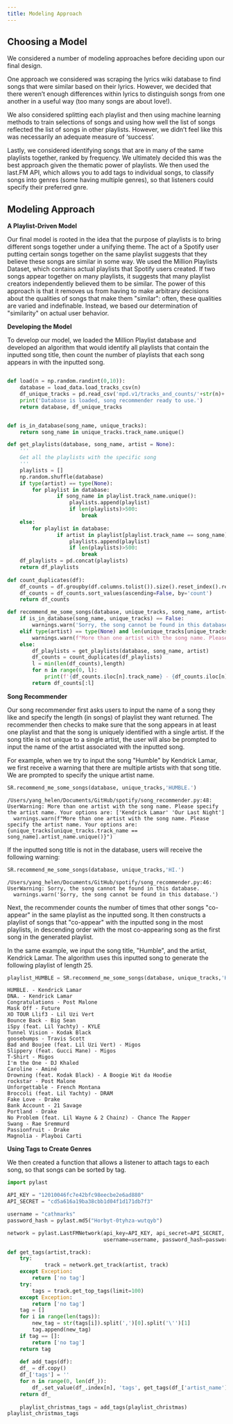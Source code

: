 ```yaml
---
title: Modeling Approach
---
```


## Choosing a Model

We considered a number of modeling approaches before deciding upon our final design. 

One approach we considered was scraping the lyrics wiki database to find songs that were similar based on their lyrics. However, we decided that there weren’t enough differences within lyrics to distinguish songs from one another in a useful way (too many songs are about love!). 

We also considered splitting each playlist and then using machine learning methods to train selections of songs and using how well the list of songs reflected the list of songs in other playlists. However, we didn’t feel like this was necessarily an adequate measure of ‘success’. 

Lastly, we considered identifying songs that are in many of the same playlists together, ranked by frequency. We ultimately decided this was the best approach given the thematic power of playlists. We then used the last.FM API, which allows you to add tags to individual songs, to classify songs into genres (some having multiple genres), so that listeners could specify their preferred gnre. 


## Modeling Approach

**A Playlist-Driven Model**

Our final model is rooted in the idea that the purpose of playlists is to bring different songs together under a unifying theme. The act of a Spotify user putting certain songs together on the same playlist suggests that they believe these songs are similar in some way. We used the Million Playlists Dataset, which contains actual playlists that Spotify users created. If two songs appear together on many playlists, it suggests that many playlist creators independently believed them to be similar. The power of this approach is that it removes us from having to make arbitrary decisions about the qualities of songs that make them "similar": often, these qualities are varied and indefinable. Instead, we based our determination of "similarity" on actual user behavior. 

**Developing the Model**

To develop our model, we loaded the Million Playlist database and developed an algorithm that would identify all playlists that contain the inputted song title, then count the number of playlists that each song appears in with the inputted song.

```python

def load(n = np.random.randint(0,10)):
    database = load_data.load_tracks_csv(n)
    df_unique_tracks = pd.read_csv('mpd.v1/tracks_and_counts/'+str(n)+'.csv', index_col=0)
    print('Database is loaded, song recommender ready to use.')
    return database, df_unique_tracks


def is_in_database(song_name, unique_tracks):
    return song_name in unique_tracks.track_name.unique()

def get_playlists(database, song_name, artist = None):
    '''
    Get all the playlists with the specific song 
    '''
    playlists = []
    np.random.shuffle(database)
    if type(artist) == type(None):
        for playlist in database:
                if song_name in playlist.track_name.unique():
                    playlists.append(playlist)
                    if len(playlists)>500:
                        break
    else:
        for playlist in database:
                if artist in playlist[playlist.track_name == song_name].artist_name.unique():
                    playlists.append(playlist)
                    if len(playlists)>500:
                        break
    df_playlists = pd.concat(playlists)
    return df_playlists
        
def count_duplicates(df):
    df_counts = df.groupby(df.columns.tolist()).size().reset_index().rename(columns={0:'count'})
    df_counts = df_counts.sort_values(ascending=False, by='count')
    return df_counts

def recommend_me_some_songs(database, unique_tracks, song_name, artist= None, length = 25):
    if is_in_database(song_name, unique_tracks) == False:
        warnings.warn('Sorry, the song cannot be found in this database.')
    elif type(artist) == type(None) and len(unique_tracks[unique_tracks.track_name == song_name].artist_name.unique()) >1:
        warnings.warn(f"More than one artist with the song name. Please specify the artist name. Your options are: {unique_tracks[unique_tracks.track_name == song_name].artist_name.unique()}")
    else:
        df_playlists = get_playlists(database, song_name, artist)
        df_counts = count_duplicates(df_playlists)
        l = min(len(df_counts),length)	
        for n in range(0, l):    
            print(f'{df_counts.iloc[n].track_name} - {df_counts.iloc[n].artist_name}')
        return df_counts[:l]


```

**Song Recommender**

Our song recommender first asks users to input the name of a song they like and specify the length (in songs) of playlist they want returned. The recommender then checks to make sure that the song appears in at least one playlist and that the song is uniquely identified with a single artist. If the song title is not unique to a single artist, the user will also be prompted to input the name of the artist associated with the inputted song.

For example, when we try to input the song "Humble" by Kendrick Lamar, we first receive a warning that there are multiple artists with that song title. We are prompted to specify the unique artist name. 

```python
SR.recommend_me_some_songs(database, unique_tracks,'HUMBLE.')
```


    /Users/yang_helen/Documents/GitHub/spotify/song_recommender.py:48: UserWarning: More than one artist with the song name. Please specify the artist name. Your options are: ['Kendrick Lamar' 'Our Last Night']
      warnings.warn(f"More than one artist with the song name. Please specify the artist name. Your options are: {unique_tracks[unique_tracks.track_name == song_name].artist_name.unique()}")


If the inputted song title is not in the database, users will receive the following warning:

```python
SR.recommend_me_some_songs(database, unique_tracks,'HI.')
```


    /Users/yang_helen/Documents/GitHub/spotify/song_recommender.py:46: UserWarning: Sorry, the song cannot be found in this database.
      warnings.warn('Sorry, the song cannot be found in this database.')


Next, the recommender counts the number of times that other songs "co-appear" in the same playlist as the inputted song. It then constructs a playlist of songs that "co-appear" with the inputted song in the most playlists, in descending order with the most co-appearing song as the first song in the generated playlist.

In the same example, we input the song title, "Humble", and the artist, Kendrick Lamar. The algorithm uses this inputted song to generate the following playlist of length 25.

```python
playlist_HUMBLE = SR.recommend_me_some_songs(database, unique_tracks,'HUMBLE.', 'Kendrick Lamar')
```


    HUMBLE. - Kendrick Lamar
    DNA. - Kendrick Lamar
    Congratulations - Post Malone
    Mask Off - Future
    XO TOUR Llif3 - Lil Uzi Vert
    Bounce Back - Big Sean
    iSpy (feat. Lil Yachty) - KYLE
    Tunnel Vision - Kodak Black
    goosebumps - Travis Scott
    Bad and Boujee (feat. Lil Uzi Vert) - Migos
    Slippery (feat. Gucci Mane) - Migos
    T-Shirt - Migos
    I'm the One - DJ Khaled
    Caroline - Aminé
    Drowning (feat. Kodak Black) - A Boogie Wit da Hoodie
    rockstar - Post Malone
    Unforgettable - French Montana
    Broccoli (feat. Lil Yachty) - DRAM
    Fake Love - Drake
    Bank Account - 21 Savage
    Portland - Drake
    No Problem (feat. Lil Wayne & 2 Chainz) - Chance The Rapper
    Swang - Rae Sremmurd
    Passionfruit - Drake
    Magnolia - Playboi Carti


**Using Tags to Create Genres**

We then created a function that allows a listener to attach tags to each song, so that songs can be sorted by tag. 

```python
import pylast

API_KEY = "12010046fc7e42bfc98eecbe2e6ad880"
API_SECRET = "cd5a616a19ba38cbb1d04f1d171db7f3"

username = "cathmarks"
password_hash = pylast.md5("Horbyt-0tyhza-wutqyb")

network = pylast.LastFMNetwork(api_key=API_KEY, api_secret=API_SECRET,
                               username=username, password_hash=password_hash)

def get_tags(artist,track):
    try:   
            track = network.get_track(artist, track)
    except Exception:
        return ['no tag'] 
    try:   
        tags = track.get_top_tags(limit=100)
    except Exception:
        return ['no tag'] 
    tag = []
    for i in range(len(tags)):
        new_tag = str(tags[i]).split(',')[0].split('\'')[1]
        tag.append(new_tag)
    if tag == []:
        return ['no tag']
    return tag
    
    def add_tags(df):
    df_ = df.copy()
    df_['tags'] = ''
    for n in range(0, len(df_)):
        df_.set_value(df_.index[n], 'tags', get_tags(df_['artist_name'].iloc[n], df_['track_name'].iloc[n]))
    return df_
    
    playlist_christmas_tags = add_tags(playlist_christmas)
playlist_christmas_tags
```
